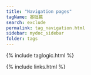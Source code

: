 ```yaml
---
title: "Navigation pages"
tagName: 基础篇
search: exclude
permalink: tag_navigation.html
sidebar: mydoc_sidebar
folder: tags
---
```

{% include taglogic.html %}

{% include links.html %}
